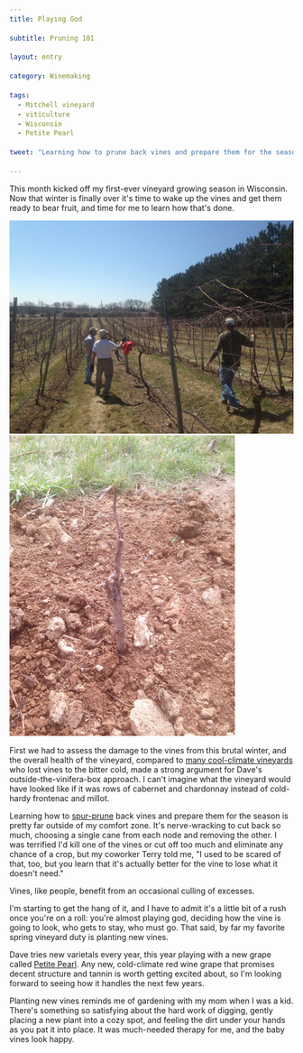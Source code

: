 ```yaml
---
title: Playing God 

subtitle: Pruning 101

layout: entry

category: Winemaking

tags:
  - Mitchell vineyard
  - viticulture
  - Wisconsin
  - Petite Pearl

tweet: "Learning how to prune back vines and prepare them for the season is pretty far outside of my comfort zone."

---
```


This month kicked off my first-ever vineyard growing season in Wisconsin. Now that winter is finally over it's time to wake up the vines and get them ready to bear fruit, and time for me to learn how that's done. 

![Mitchell vineyard](/photos/pruningday.jpg "Pruning vines at Mitchell Vineyard")
![New planting](/photos/planting.jpg "New planted vine in the soil")

First we had to assess the damage to the vines from this brutal winter, and the overall health of the vineyard, compared to [many cool-climate vineyards](http://cfaes.osu.edu/news/articles/most-ohio%E2%80%99s-2014-wine-grape-crop-lost-due-polar-vortex-ohio-state-survey-finds) who lost vines to the bitter cold, made a strong argument for Dave's outside-the-vinifera-box approach. I can't imagine what the vineyard would have looked like if it was rows of cabernet and chardonnay instead of cold-hardy frontenac and millot. 

Learning how to [spur-prune](https://www.youtube.com/watch?v=um9p1eiGiwI) back vines and prepare them for the season is pretty far outside of my comfort zone. It's nerve-wracking to cut back so much, choosing a single cane from each node and removing the other. I was terrified I'd kill one of the vines or cut off too much and eliminate any chance of a crop, but my coworker Terry told me, "I used to be scared of that, too, but you learn that it's actually better for the vine to lose what it doesn't need."

Vines, like people, benefit from an occasional culling of excesses.

I'm starting to get the hang of it, and I have to admit it's a little bit of a rush once you're on a roll: you're almost playing god, deciding how the vine is going to look, who gets to stay, who must go. That said, by far my favorite spring vineyard duty is planting new vines.

Dave tries new varietals every year, this year playing with a new grape called [Petite Pearl](http://www.petitepearlgrape.com/). Any new, cold-climate red wine grape that promises decent structure and tannin is worth getting excited about, so I'm looking forward to seeing how it handles the next few years.

Planting new vines reminds me of gardening with my mom when I was a kid. There's something so satisfying about the hard work of digging, gently placing a new plant into a cozy spot, and feeling the dirt under your hands as you pat it into place. It was much-needed therapy for me, and the baby vines look happy.
